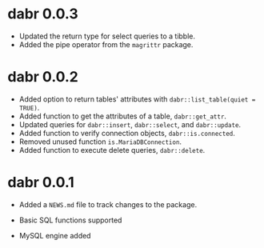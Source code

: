 # dabr 0.0.3

* Updated the return type for select queries to a tibble.
* Added the pipe operator from the `magrittr` package.

# dabr 0.0.2

* Added option to return tables' attributes with `dabr::list_table(quiet = TRUE)`. 
* Added function to get the attributes of a table, `dabr::get_attr`.
* Updated queries for `dabr::insert`, `dabr::select`, and `dabr::update`.
* Added function to verify connection objects, `dabr::is.connected`.
* Removed unused function `is.MariaDBConnection`.
* Added function to execute delete queries, `dabr::delete`.

# dabr 0.0.1

* Added a `NEWS.md` file to track changes to the package.

* Basic SQL functions supported

* MySQL engine added
